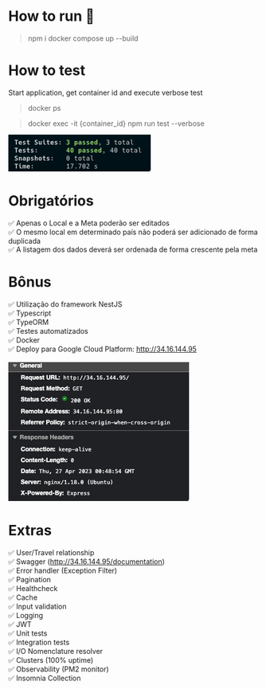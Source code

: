 # How to run 🚀

> npm i
> docker compose up --build

# How to test

Start application, get container id and execute verbose test

> docker ps

> docker exec -it {container_id} npm run test --verbose

![Test Veracity](/test-veracity.png 'Test Veracity')

# Obrigatórios

✅ Apenas o Local e a Meta poderão ser editados<br>
✅ O mesmo local em determinado país não poderá ser adicionado de forma duplicada<br>
✅ A listagem dos dados deverá ser ordenada de forma crescente pela meta<br>

# Bônus

✅ Utilização do framework NestJS<br>
✅ Typescript<br>
✅ TypeORM<br>
✅ Testes automatizados<br>
✅ Docker<br>
✅ Deploy para Google Cloud Platform: http://34.16.144.95<br><br>
![Cloud Veracity](/cloud-veracity.png 'Cloud Veracity')

# Extras

✅ User/Travel relationship<br>
✅ Swagger (http://34.16.144.95/documentation)<br>
✅ Error handler (Exception Filter)<br>
✅ Pagination<br>
✅ Healthcheck<br>
✅ Cache<br>
✅ Input validation<br>
✅ Logging<br>
✅ JWT<br>
✅ Unit tests<br>
✅ Integration tests<br>
✅ I/O Nomenclature resolver<br>
✅ Clusters (100% uptime)<br>
✅ Observability (PM2 monitor)<br>
✅ Insomnia Collection
